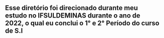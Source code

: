 
## Esse diretório foi direcionado durante meu estudo no IFSULDEMINAS durante o ano de 2022, o qual eu conclui o 1° e 2° Período do curso de S.I
